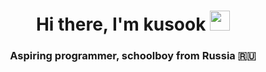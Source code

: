 <h1 align="center">Hi there, I'm kusook</a> 
<img src="https://media.giphy.com/media/p6FM8RTF3jSH6/giphy.gif?cid=790b7611ku56iwt3orlyzelux9t18ojddcekgbn06xpasvmr&ep=v1_stickers_search&rid=giphy.gif&ct=s" height="32"/></h1>
<h3 align="center">Aspiring programmer, schoolboy from Russia 🇷🇺</h3>
